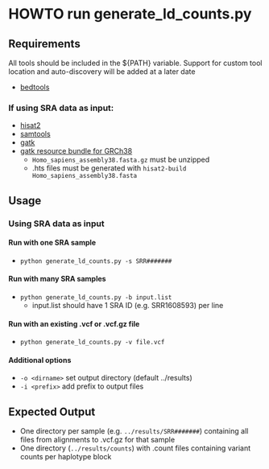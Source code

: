 # HOWTO run generate_ld_counts.py

## Requirements

  All tools should be included in the ${PATH} variable. Support for custom tool location and auto-discovery will be added at a later date

  * [bedtools](http://bedtools.readthedocs.io/en/latest/index.html)

### If using SRA data as input:

  * [hisat2](https://ccb.jhu.edu/software/hisat2/index.shtml)
  * [samtools](http://www.htslib.org/download/)
  * [gatk](https://software.broadinstitute.org/gatk/download/)
  * [gatk resource bundle for GRCh38](https://software.broadinstitute.org/gatk/download/bundle)
    * `Homo_sapiens_assembly38.fasta.gz` must be unzipped
    * .hts files must be generated with `hisat2-build Homo_sapiens_assembly38.fasta`

## Usage

### Using SRA data as input

#### Run with one SRA sample
  * `python generate_ld_counts.py -s SRR#######`

#### Run with many SRA samples
  * `python generate_ld_counts.py -b input.list`
    * input.list should have 1 SRA ID (e.g. SRR1608593) per line

#### Run with an existing .vcf or .vcf.gz file
  * `python generate_ld_counts.py -v file.vcf`

#### Additional options
  * `-o <dirname>` set output directory (default ../results)
  * `-i <prefix>` add prefix to output files
  
## Expected Output
  * One directory per sample (e.g. `../results/SRR#######`) containing all files from alignments to .vcf.gz for that sample
  * One directory (`../results/counts`) with .count files containing variant counts per haplotype block
